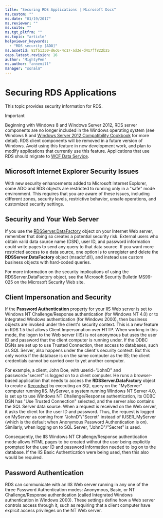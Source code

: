 ```yaml
---
title: "Securing RDS Applications | Microsoft Docs"
ms.custom: ""
ms.date: "01/19/2017"
ms.reviewer: ""
ms.suite: ""
ms.tgt_pltfrm: ""
ms.topic: "article"
helpviewer_keywords: 
  - "RDS security [ADO]"
ms.assetid: 82fb1330-d6c6-4c17-ad3e-d417ff822b25
caps.latest.revision: 16
author: "MightyPen"
ms.author: "annemill"
manager: "sonalm"
---
```

# Securing RDS Applications
This topic provides security information for RDS.  
  
> [!IMPORTANT]
>  Beginning with Windows 8 and Windows Server 2012, RDS server components are no longer included in the Windows operating system (see Windows 8 and [Windows Server 2012 Compatibility Cookbook](https://www.microsoft.com/en-us/download/details.aspx?id=27416) for more detail). RDS client components will be removed in a future version of Windows. Avoid using this feature in new development work, and plan to modify applications that currently use this feature. Applications that use RDS should migrate to [WCF Data Service](http://go.microsoft.com/fwlink/?LinkId=199565).  
  
## Microsoft Internet Explorer Security Issues  
 With new security enhancements added to Microsoft Internet Explorer, some ADO and RDS objects are restricted to running only in a "safe" mode environment. This requires that you are aware of these issues, including different zones, security levels, restrictive behavior, unsafe operations, and customized security settings.  
  
## Security and Your Web Server  
 If you use the [RDSServer.DataFactory](../../../ado/reference/rds-api/datafactory-object-rdsserver.md) object on your Internet Web server, remember that doing so creates a potential security risk. External users who obtain valid data source name (DSN), user ID, and password information could write pages to send any query to that data source. If you want more restricted access to a data source, one option is to unregister and delete the **RDSServer.DataFactory** object (msadcf.dll), and instead use custom business objects with hard-coded queries.  
  
 For more information on the security implications of using the RDSServer.DataFactory object, see the Microsoft Security Bulletin MS99-025 on the Microsoft Security Web site.  
  
## Client Impersonation and Security  
 If the **Password Authentication** property for your IIS Web server is set to Windows NT Challenge/Response authentication (for Windows NT 4.0) or to Integrated Windows authentication (for Windows 2000), then business objects are invoked under the client's security context. This is a new feature in RDS 1.5 that allows Client Impersonation over HTTP. When working in this mode, the logon to the Web server (IIS) is not anonymous but uses the user ID and password that the client computer is running under. If the ODBC DSNs are set up to use Trusted Connection, then access to databases, such as SQL Server, also happens under the client's security context. But this only works if the database is on the same computer as the IIS; the client credentials cannot be carried over to yet another computer.  
  
 For example, a client, John Doe, with userid="JohnD" and password="secret" is logged on to a client computer. He runs a browser-based application that needs to access the **RDSServer.DataFactory** object to create a [Recordset](../../../ado/reference/ado-api/recordset-object-ado.md) by executing an SQL query on the "MyServer" computer running IIS. MyServer, a system running Windows NT Server 4.0, is set up to use Windows NT Challenge/Response authentication, its ODBC DSN has "Use Trusted Connection" selected, and the server also contains the SQL Server data source. When a request is received on the Web server, it asks the client for the user ID and password. Thus, the request is logged on MyServer as coming from "JohnD"/"Secret" instead of IUSER_MyServer (which is the default when Anonymous Password Authentication is on). Similarly, when logging on to SQL Server, "JohnD"/"Secret" is used.  
  
 Consequently, the IIS Windows NT Challenge/Response authentication mode allows HTML pages to be created without the user being explicitly prompted for the user ID and password information needed to log on to the database. If the IIS Basic Authentication were being used, then this also would be required.  
  
## Password Authentication  
 RDS can communicate with an IIS Web server running in any one of the three Password Authentication modes: Anonymous, Basic, or NT Challenge/Response authentication (called Integrated Windows authentication in Windows 2000). These settings define how a Web server controls access through it, such as requiring that a client computer have explicit access privileges on the NT Web server.


